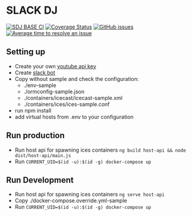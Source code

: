 # SLACK DJ

[![SDJ BASE CI](https://github.com/Sikora00/sdj-api/workflows/SDJ%20BASE%20CI/badge.svg)](https://github.com/Sikora00/sdj-api/workflows/SDJ%20BASE%20CI/badge.svg)
[![Coverage Status](https://coveralls.io/repos/github/Sikora00/sdj-api/badge.svg)](https://coveralls.io/github/Sikora00/sdj-api)
[![GitHub issues](https://img.shields.io/github/issues/Sikora00/sdj-api)](https://img.shields.io/github/issues/Sikora00/sdj-api)
[![Average time to resolve an issue](http://isitmaintained.com/badge/resolution/Sikora00/sdj-api.svg)](http://isitmaintained.com/project/Sikora00/sdj-api)

## Setting up

- Create your own [youtube api key](https://developers.google.com/youtube/v3/getting-started)
- Create [slack bot](https://api.slack.com/apps)
- Copy without sample and check the configuration:
  - ./env-sample
  - ./ormconfig-sample.json
  - ./containers/icecast/icecast-sample.xml
  - ./containers/ices/ices-sample.conf
- run npm install
- add virtual hosts from .env to your configuration

## Run production

- Run host api for spawning ices containers
  `ng build host-api && node dist/host-api/main.js`
- Run `CURRENT_UID=$(id -u):$(id -g) docker-compose up`

## Run Development

- Run host api for spawning ices containers `ng serve host-api`
- Copy ./docker-compose.override.yml-sample
- Run `CURRENT_UID=$(id -u):$(id -g) docker-compose up`
